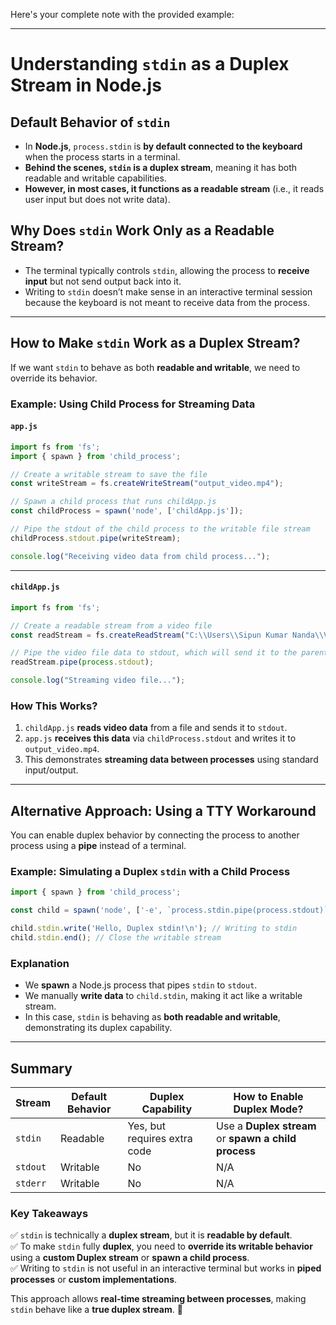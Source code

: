 Here's your complete note with the provided example:  

---

# **Understanding `stdin` as a Duplex Stream in Node.js**  

## **Default Behavior of `stdin`**  
- In **Node.js**, `process.stdin` is **by default connected to the keyboard** when the process starts in a terminal.  
- **Behind the scenes, `stdin` is a duplex stream**, meaning it has both readable and writable capabilities.  
- **However, in most cases, it functions as a readable stream** (i.e., it reads user input but does not write data).  

## **Why Does `stdin` Work Only as a Readable Stream?**  
- The terminal typically controls `stdin`, allowing the process to **receive input** but not send output back into it.  
- Writing to `stdin` doesn’t make sense in an interactive terminal session because the keyboard is not meant to receive data from the process.  

---

## **How to Make `stdin` Work as a Duplex Stream?**  
If we want `stdin` to behave as both **readable and writable**, we need to override its behavior.  

### **Example: Using Child Process for Streaming Data**  

#### **`app.js`**  
```javascript
import fs from 'fs';
import { spawn } from 'child_process';

// Create a writable stream to save the file
const writeStream = fs.createWriteStream("output_video.mp4");

// Spawn a child process that runs childApp.js
const childProcess = spawn('node', ['childApp.js']);

// Pipe the stdout of the child process to the writable file stream
childProcess.stdout.pipe(writeStream);

console.log("Receiving video data from child process...");
```

---

#### **`childApp.js`**  
```javascript
import fs from 'fs';

// Create a readable stream from a video file
const readStream = fs.createReadStream("C:\\Users\\Sipun Kumar Nanda\\Videos\\sample-video.mp4");

// Pipe the video file data to stdout, which will send it to the parent process
readStream.pipe(process.stdout);

console.log("Streaming video file...");
```

### **How This Works?**  
1. `childApp.js` **reads video data** from a file and sends it to `stdout`.  
2. `app.js` **receives this data** via `childProcess.stdout` and writes it to `output_video.mp4`.  
3. This demonstrates **streaming data between processes** using standard input/output.  

---

## **Alternative Approach: Using a TTY Workaround**  
You can enable duplex behavior by connecting the process to another process using a **pipe** instead of a terminal.  

### **Example: Simulating a Duplex `stdin` with a Child Process**
```javascript
import { spawn } from 'child_process';

const child = spawn('node', ['-e', `process.stdin.pipe(process.stdout)`]);

child.stdin.write('Hello, Duplex stdin!\n'); // Writing to stdin
child.stdin.end(); // Close the writable stream
```
### **Explanation**  
- We **spawn** a Node.js process that pipes `stdin` to `stdout`.  
- We manually **write data** to `child.stdin`, making it act like a writable stream.  
- In this case, `stdin` is behaving as **both readable and writable**, demonstrating its duplex capability.  

---

## **Summary**  
| Stream | Default Behavior | Duplex Capability | How to Enable Duplex Mode? |
|--------|----------------|----------------|----------------------|
| `stdin` | Readable | Yes, but requires extra code | Use a **Duplex stream** or **spawn a child process** |
| `stdout` | Writable | No | N/A |
| `stderr` | Writable | No | N/A |

### **Key Takeaways**  
✅ `stdin` is technically a **duplex stream**, but it is **readable by default**.  
✅ To make `stdin` fully **duplex**, you need to **override its writable behavior** using a **custom Duplex stream** or **spawn a child process**.  
✅ Writing to `stdin` is not useful in an interactive terminal but works in **piped processes** or **custom implementations**.  

This approach allows **real-time streaming between processes**, making `stdin` behave like a **true duplex stream**. 🚀
